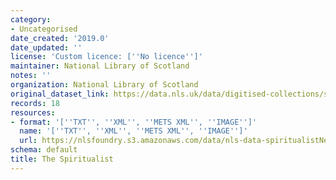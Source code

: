 ```yaml
---
category:
- Uncategorised
date_created: '2019.0'
date_updated: ''
license: 'Custom licence: [''No licence'']'
maintainer: National Library of Scotland
notes: ''
organization: National Library of Scotland
original_dataset_link: https://data.nls.uk/data/digitised-collections/spiritualist-newspapers/
records: 18
resources:
- format: '[''TXT'', ''XML'', ''METS XML'', ''IMAGE'']'
  name: '[''TXT'', ''XML'', ''METS XML'', ''IMAGE'']'
  url: https://nlsfoundry.s3.amazonaws.com/data/nls-data-spiritualistNewspaper.zip
schema: default
title: The Spiritualist
---
```

